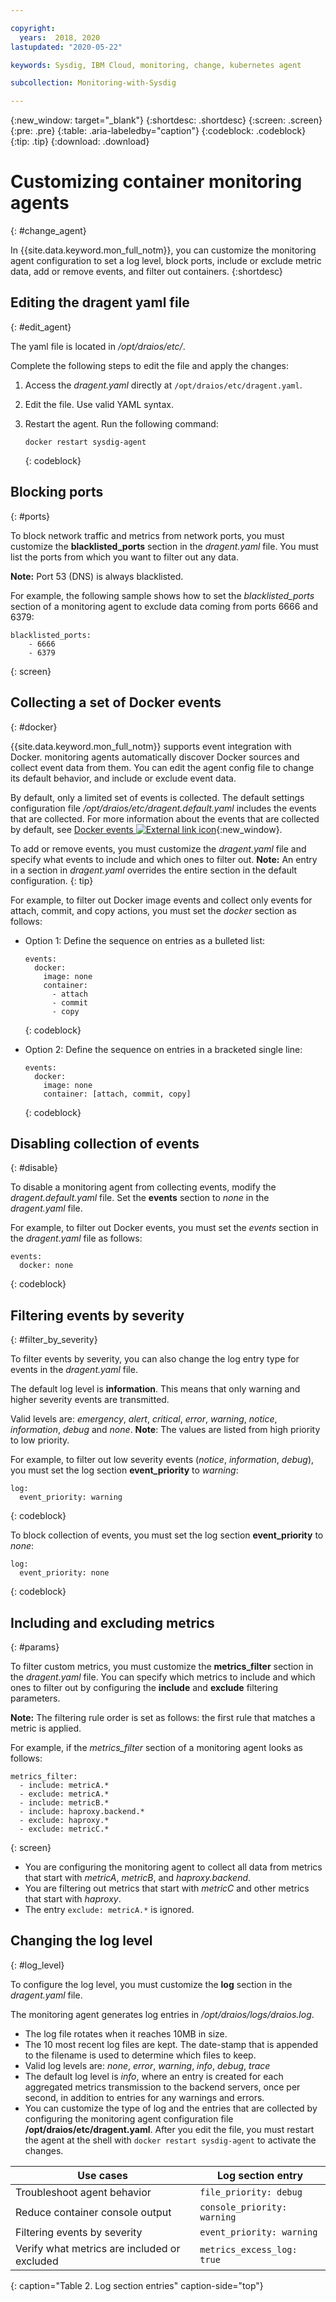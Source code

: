 ```yaml
---

copyright:
  years:  2018, 2020
lastupdated: "2020-05-22"

keywords: Sysdig, IBM Cloud, monitoring, change, kubernetes agent

subcollection: Monitoring-with-Sysdig

---
```


{:new_window: target="_blank"}
{:shortdesc: .shortdesc}
{:screen: .screen}
{:pre: .pre}
{:table: .aria-labeledby="caption"}
{:codeblock: .codeblock}
{:tip: .tip}
{:download: .download}

# Customizing container monitoring agents
{: #change_agent}

In {{site.data.keyword.mon_full_notm}}, you can customize the monitoring agent configuration to set a log level, block ports, include or exclude metric data, add or remove events, and filter out containers. 
{:shortdesc}




## Editing the dragent yaml file
{: #edit_agent}

The yaml file is located in */opt/draios/etc/*.

Complete the following steps to edit the file and apply the changes:

1. Access the *dragent.yaml* directly at `/opt/draios/etc/dragent.yaml`.
2. Edit the file. Use valid YAML syntax.
3. Restart the agent. Run the following command:

    ```
    docker restart sysdig-agent
    ```
    {: codeblock}



## Blocking ports
{: #ports}

To block network traffic and metrics from network ports, you must customize the **blacklisted_ports** section in the *dragent.yaml* file. You must list the ports from which you want to filter out any data.

**Note:** Port 53 (DNS) is always blacklisted. 

For example, the following sample shows how to set the *blacklisted_ports* section of a monitoring agent to exclude data coming from ports 6666 and 6379:

```
blacklisted_ports:
    - 6666
    - 6379
```
{: screen}



## Collecting a set of Docker events
{: #docker}

{{site.data.keyword.mon_full_notm}} supports event integration with Docker. monitoring agents automatically discover Docker sources and collect event data from them. You can edit the agent config file to change its default behavior, and include or exclude event data. 

By default, only a limited set of events is collected. The default settings configuration file */opt/draios/etc/dragent.default.yaml* includes the events that are collected. For more information about the events that are collected by default, see [Docker events ![External link icon](../../icons/launch-glyph.svg "External link icon")](https://docs.sysdig.com/en/event-types.html){:new_window}.

To add or remove events, you must customize the *dragent.yaml* file and specify what events to include and which ones to filter out. **Note:** An entry in a section in *dragent.yaml* overrides the entire section in the default configuration.
{: tip}

For example, to filter out Docker image events and collect only events for attach, commit, and copy actions, you must set the *docker* section as follows:

* Option 1: Define the sequence on entries as a bulleted list:

    ```
    events:
      docker:
        image: none
        container:
          - attach
          - commit
          - copy
    ```
    {: codeblock}

* Option 2: Define the sequence on entries in a bracketed single line:

    ```
    events:
      docker:
        image: none
        container: [attach, commit, copy]
    ```
    {: codeblock}


## Disabling collection of events
{: #disable}

To disable a monitoring agent from collecting events, modify the *dragent.default.yaml* file. Set the **events** section to *none* in the *dragent.yaml* file.

For example, to filter out Docker events, you must set the *events* section in the *dragent.yaml* file as follows:

```
events:
  docker: none
```
{: codeblock}



## Filtering events by severity
{: #filter_by_severity}

To filter events by severity, you can also change the log entry type for events in the *dragent.yaml* file. 

The default log level is **information**. This means that only warning and higher severity events are transmitted.

Valid levels are: *emergency*, *alert*, *critical*, *error*, *warning*, *notice*, *information*, *debug* and *none*. **Note**: The values are listed from high priority to low priority.

For example, to filter out low severity events (*notice*, *information*, *debug*), you must set the log section **event_priority** to *warning*:

```
log:
  event_priority: warning
```
{: codeblock}


To block collection of events, you must set the log section **event_priority** to *none*:

```
log:
  event_priority: none
```
{: codeblock}




## Including and excluding metrics
{: #params}

To filter custom metrics, you must customize the **metrics_filter** section in the *dragent.yaml* file. You can specify which metrics to include and which ones to filter out by configuring the **include** and **exclude** filtering parameters.

**Note:** The filtering rule order is set as follows: the first rule that matches a metric is applied.

For example, if the *metrics_filter* section of a monitoring agent looks as follows:

```
metrics_filter:
  - include: metricA.*
  - exclude: metricA.*
  - include: metricB.*
  - include: haproxy.backend.*
  - exclude: haproxy.*
  - exclude: metricC.*
```
{: screen}

* You are configuring the monitoring agent to collect all data from metrics that start with *metricA*, *metricB*, and *haproxy.backend*. 
* You are filtering out metrics that start with *metricC* and other metrics that start with *haproxy*. 
* The entry `exclude: metricA.*` is ignored.


## Changing the log level
{: #log_level}

To configure the log level, you must customize the **log** section in the *dragent.yaml* file. 

The monitoring agent generates log entries in */opt/draios/logs/draios.log*. 
* The log file rotates when it reaches 10MB in size.
* The 10 most recent log files are kept. The date-stamp that is appended to the filename is used to determine which files to keep.
* Valid log levels are: *none*, *error*, *warning*, *info*, *debug*, *trace*
* The default log level is *info*, where an entry is created for each aggregated metrics transmission to the backend servers, once per second, in addition to entries for any warnings and errors.
* You can customize the type of log and the entries that are collected by configuring the monitoring agent configuration file **/opt/draios/etc/dragent.yaml**. After you edit the file, you must restart the agent at the shell with `docker restart sysdig-agent` to activate the changes.

| Use cases                                     | Log section entry           |
|-----------------------------------------------|-----------------------------|
| Troubleshoot agent behavior                   | `file_priority: debug`      |
| Reduce container console output               | `console_priority: warning` |
| Filtering events by severity                  | `event_priority: warning`   |
| Verify what metrics are included or excluded  | `metrics_excess_log: true`  |
{: caption="Table 2. Log section entries" caption-side="top"} 


